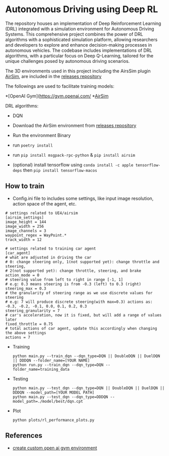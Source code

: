 # Autonomous Driving using Deep RL
The repository houses an implementation of Deep Reinforcement Learning (DRL) integrated with a simulation environment for Autonomous Driving Systems. 
This comprehensive project combines the power of DRL algorithms with a sophisticated simulation platform, 
allowing researchers and developers to explore and enhance decision-making processes in autonomous vehicles. 
The codebase includes implementations of DRL algorithms, with a particular focus on Deep Q-Learning, 
tailored for the unique challenges posed by autonomous driving scenarios. 

The 3D environments used in this project including the AirsSim plugin [AirSim](https://github.com/microsoft/AirSim),
are included in the [releases repository](https://github.com/Microsoft/AirSim/releases)


The followings are used to facilitate training models:

*[OpenAI Gym](https://gym.openai.com/
*[AirSim](https://github.com/microsoft/AirSim)

DRL algorithms:
* DQN

* Download the AirSim environment from [releases repository](https://github.com/Microsoft/AirSim/releases)
* Run the environment Binary 
* run `poetry install`
* run `pip install msgpack-rpc-python` &  `pip install airsim`
* (optional) install tensorflow using `conda install -c apple tensorflow-deps` then `pip install tensorflow-macos`


## How to train
* Config.ini file to includes some settings, like input image resolution, action space of the agent, etc.
```
# settings related to UE4/airsim 
[airsim_settings] 
image_height = 144
image_width = 256
image_channels = 3
waypoint_regex = WayPoint.*
track_width = 12 

# settings related to training car agent
[car_agent]
# what are adjusted in driving the car
# 0: change steering only, 1(not supported yet): change throttle and steering,
# 2(not supported yet): change throttle, steering, and brake
action_mode = 0 
# steering value from left to right in range [-1, 1] 
# e.g: 0.3 means steering is from -0.3 (left) to 0.3 (right)
steering_max = 0.3
# the granularity of steering range as we use discrete values for steering
# e.g: 7 will produce discrete steering(with max=0.3) actions as: -0.3, -0.2, -0.1, 0.0, 0.1, 0.2, 0.3
steering_granularity = 7 
# car's acceleration, now it is fixed, but will add a range of values later 
fixed_throttle = 0.75 
# total actions of car agent, update this accordingly when changing the above settings
actions = 7 
```
* Training
  ```
  python main.py --train_dqn --dqn_type=DQN || DoubleDQN || DuelDQN || DDDQN --folder_name=[YOUR NAME]
  python run.py --train_dqn --dqn_type=DQN --folder_name=training_data
  ```
* Testing
  ```
  python main.py --test_dqn --dqn_type=DQN || DoubleDQN || DuelDQN || DDDQN --model_path=[YOUR MODEL PATH]
  python main.py --test_dqn --dqn_type=DDDQN --model_path=./model/best/dqn.cpt
  ```
* Plot
  ```
  python plots/rl_performance_plots.py
  ```
## References
* [create custom open ai gym environment](https://stable-baselines.readthedocs.io/en/master/guide/custom_env.html)
